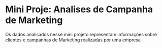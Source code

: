 # Mini Proje: Analises de Campanha de Marketing
Os dados analisados nesse mini projeto representam informações sobre clientes e campanhas de Marketing realizadas por uma empresa
